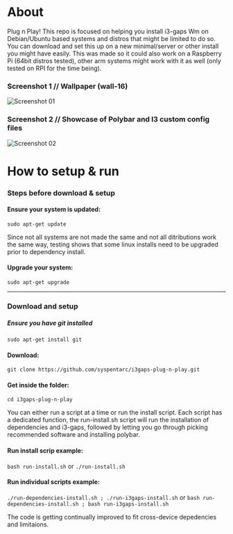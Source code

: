 # About
 Plug n Play! This repo is focused on helping you install i3-gaps Wm on Debian/Ubuntu based systems and distros that might be limited to do so. You can download and set this up on a new minimal/server or other install you might have easily. This was made so it could also work on a Raspberry Pi (64bit distros tested), other arm systems might work with it as well (only tested on RPI for the time being).

### Screenshot 1 // Wallpaper (wall-16)
![Screenshot 01](https://github.com/syspentarc/i3gaps-plug-n-play/blob/main/Screenshot%2001.png?raw=true)

### Screenshot 2 // Showcase of Polybar and I3 custom config files
![Screenshot 02](https://github.com/syspentarc/i3gaps-plug-n-play/blob/main/Screenshot%2002.png?raw=true)

# How to setup & run

### Steps before download & setup
#### Ensure your system is updated:
`sudo apt-get update`

Since not all systems are not made the same and not all ditributions work the same way, testing shows that some linux installs need to be upgraded prior to dependency install.

#### Upgrade your system:
`sudo apt-get upgrade`

---
### Download and setup

##### Ensure you have git installed
`sudo apt-get install git`

#### Download:
`git clone https://github.com/syspentarc/i3gaps-plug-n-play.git`
 
#### Get inside the folder:
`cd i3gaps-plug-n-play`

You can either run a script at a time or run the install script. Each script has a dedicated function, the run-install.sh script will run the installation of dependencies and i3-gaps, followed by letting you go through picking recommended software and installing polybar.

#### Run install scrip example:
`bash run-install.sh` or `./run-install.sh`

#### Run individual scripts example:
`./run-dependencies-install.sh ; ./run-i3gaps-install.sh` or `bash run-dependencies-install.sh ; bash run-i3gaps-install.sh`

The code is getting continually improved to fit cross-device depedencies and limitaions. 

